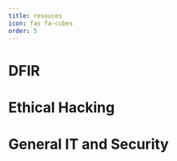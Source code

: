 ```yaml
---
title: resouces
icon: fas fa-cubes
order: 5
---
```


# DFIR

# Ethical Hacking

# General IT and Security